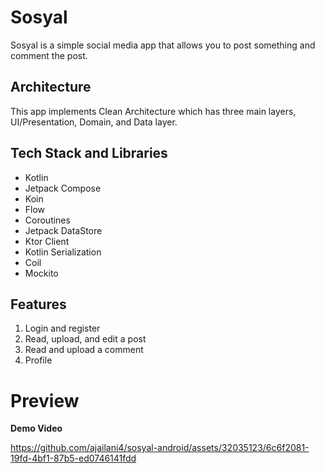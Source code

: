 # Sosyal
Sosyal is a simple social media app that allows you to post something and comment the post.

## Architecture
This app implements Clean Architecture which has three main layers, UI/Presentation, Domain, and Data layer.

## Tech Stack and Libraries
- Kotlin
- Jetpack Compose
- Koin
- Flow
- Coroutines
- Jetpack DataStore
- Ktor Client
- Kotlin Serialization
- Coil
- Mockito

## Features
1. Login and register
2. Read, upload, and edit a post
3. Read and upload a comment
4. Profile

# Preview
**Demo Video**<br/>

https://github.com/ajailani4/sosyal-android/assets/32035123/6c6f2081-19fd-4bf1-87b5-ed0746141fdd


